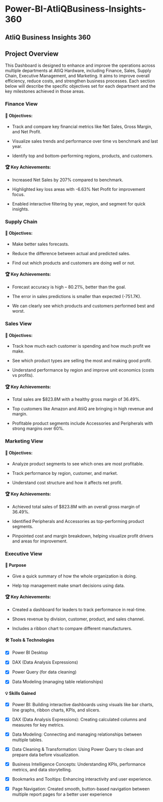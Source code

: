 # Power-BI-AtliQBusiness-Insights-360

## AtliQ Business Insights 360

## Project Overview

This Dashboard is designed to enhance and improve the operations across multiple departments at AtliQ Hardware, including Finance, Sales, Supply Chain,
Executive Management, and Marketing. It aims to improve overall efficiency, reduce costs, and strengthen business processes. Each section below will describe the specific objectives set for each department and the key milestones achieved in those areas.

### Finance View

#### 🎯 Objectives:

  - Track and compare key financial metrics like Net Sales, Gross Margin, and Net Profit.

  - Visualize sales trends and performance over time vs benchmark and last year.

  - Identify top and bottom-performing regions, products, and customers.

#### 🏆 Key Achievements:

  - Increased Net Sales by 207% compared to benchmark.

  - Highlighted key loss areas with -6.63% Net Profit for improvement focus.

  - Enabled interactive filtering by year, region, and segment for quick insights.


### Supply Chain

#### 🎯 Objectives:

  - Make better sales forecasts.

  - Reduce the difference between actual and predicted sales.

  - Find out which products and customers are doing well or not.

#### 🏆 Key Achievements:

  - Forecast accuracy is high – 80.21%, better than the goal.

  - The error in sales predictions is smaller than expected (-751.7K).

  - We can clearly see which products and customers performed best and worst.

### Sales View

#### 🎯 Objectives:

  - Track how much each customer is spending and how much profit we make.

  - See which product types are selling the most and making good profit.

  - Understand performance by region and improve unit economics (costs vs profits).

#### 🏆 Key Achievements:

  - Total sales are $823.8M with a healthy gross margin of 36.49%.

  - Top customers like Amazon and AtiiQ are bringing in high revenue and margin.

  - Profitable product segments include Accessories and Peripherals with strong margins over 60%.

### Marketing View

#### 🎯 Objectives:

  - Analyze product segments to see which ones are most profitable.

  - Track performance by region, customer, and market.

  - Understand cost structure and how it affects net profit.

#### 🏆 Key Achievements:

  - Achieved total sales of $823.8M with an overall gross margin of 36.49%.

  - Identified Peripherals and Accessories as top-performing product segments.

  - Pinpointed cost and margin breakdown, helping visualize profit drivers and areas for improvement.


### Executive View

#### 🎯 Purpose
  - Give a quick summary of how the whole organization is doing.

  - Help top management make smart decisions using data.

#### 🏆 Key Achievements:

  - Created a dashboard for leaders to track performance in real-time.

  - Shows revenue by division, customer, product, and sales channel.

  - Includes a ribbon chart to compare different manufacturers.

#### 🛠 Tools & Technologies

  - [x] Power BI Desktop

  - [x] DAX (Data Analysis Expressions)

  - [x] Power Query (for data cleaning)

  - [x] Data Modeling (managing table relationships)


#### 💡 Skills Gained

  - [x] Power BI: Building interactive dashboards using visuals like bar charts, line graphs, ribbon charts, KPIs, and slicers.

  - [x] DAX (Data Analysis Expressions): Creating calculated columns and measures for key metrics.
        
  - [x] Data Modeling: Connecting and managing relationships between multiple tables.
        
  - [x] Data Cleaning & Transformation: Using Power Query to clean and prepare data before visualization.

  - [x] Business Intelligence Concepts: Understanding KPIs, performance metrics, and data storytelling.

  - [x] Bookmarks and Tooltips: Enhancing interactivity and user experience.

  - [x] Page Navigation: Created smooth, button-based navigation between multiple report pages for a better user experience
